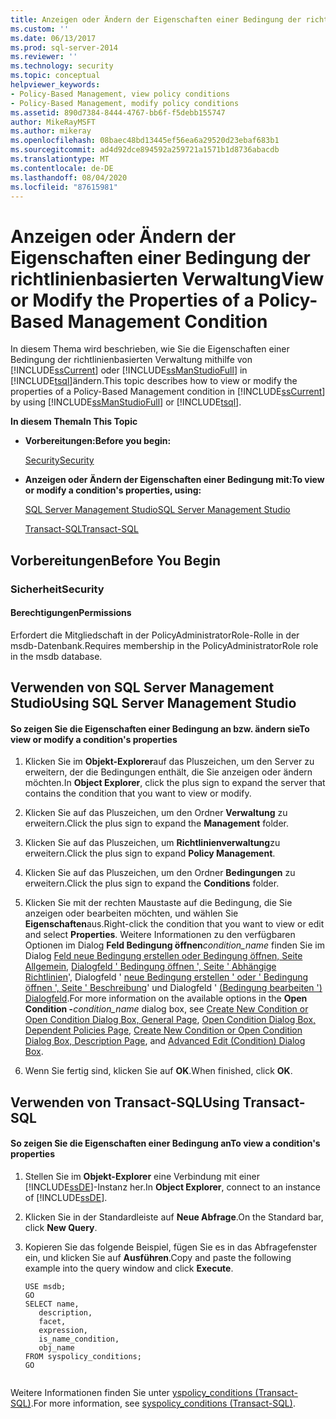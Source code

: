 ```yaml
---
title: Anzeigen oder Ändern der Eigenschaften einer Bedingung der richtlinienbasierten Verwaltung | Microsoft-Dokumentation
ms.custom: ''
ms.date: 06/13/2017
ms.prod: sql-server-2014
ms.reviewer: ''
ms.technology: security
ms.topic: conceptual
helpviewer_keywords:
- Policy-Based Management, view policy conditions
- Policy-Based Management, modify policy conditions
ms.assetid: 890d7384-8444-4767-bb6f-f5debb155747
author: MikeRayMSFT
ms.author: mikeray
ms.openlocfilehash: 08baec48bd13445ef56ea6a29520d23ebaf683b1
ms.sourcegitcommit: ad4d92dce894592a259721a1571b1d8736abacdb
ms.translationtype: MT
ms.contentlocale: de-DE
ms.lasthandoff: 08/04/2020
ms.locfileid: "87615981"
---
```

# <a name="view-or-modify-the-properties-of-a-policy-based-management-condition"></a><span data-ttu-id="8c0bf-102">Anzeigen oder Ändern der Eigenschaften einer Bedingung der richtlinienbasierten Verwaltung</span><span class="sxs-lookup"><span data-stu-id="8c0bf-102">View or Modify the Properties of a Policy-Based Management Condition</span></span>
  <span data-ttu-id="8c0bf-103">In diesem Thema wird beschrieben, wie Sie die Eigenschaften einer Bedingung der richtlinienbasierten Verwaltung mithilfe von [!INCLUDE[ssCurrent](../../includes/sscurrent-md.md)] oder [!INCLUDE[ssManStudioFull](../../includes/ssmanstudiofull-md.md)] in [!INCLUDE[tsql](../../includes/tsql-md.md)]ändern.</span><span class="sxs-lookup"><span data-stu-id="8c0bf-103">This topic describes how to view or modify the properties of a Policy-Based Management condition in [!INCLUDE[ssCurrent](../../includes/sscurrent-md.md)] by using [!INCLUDE[ssManStudioFull](../../includes/ssmanstudiofull-md.md)] or [!INCLUDE[tsql](../../includes/tsql-md.md)].</span></span>  
  
 <span data-ttu-id="8c0bf-104">**In diesem Thema**</span><span class="sxs-lookup"><span data-stu-id="8c0bf-104">**In This Topic**</span></span>  
  
-   <span data-ttu-id="8c0bf-105">**Vorbereitungen:**</span><span class="sxs-lookup"><span data-stu-id="8c0bf-105">**Before you begin:**</span></span>  
  
     [<span data-ttu-id="8c0bf-106">Security</span><span class="sxs-lookup"><span data-stu-id="8c0bf-106">Security</span></span>](#Security)  
  
-   <span data-ttu-id="8c0bf-107">**Anzeigen oder Ändern der Eigenschaften einer Bedingung mit:**</span><span class="sxs-lookup"><span data-stu-id="8c0bf-107">**To view or modify a condition's properties, using:**</span></span>  
  
     [<span data-ttu-id="8c0bf-108">SQL Server Management Studio</span><span class="sxs-lookup"><span data-stu-id="8c0bf-108">SQL Server Management Studio</span></span>](#SSMSProcedure)  
  
     [<span data-ttu-id="8c0bf-109">Transact-SQL</span><span class="sxs-lookup"><span data-stu-id="8c0bf-109">Transact-SQL</span></span>](#TsqlProcedure)  
  
##  <a name="before-you-begin"></a><a name="BeforeYouBegin"></a> <span data-ttu-id="8c0bf-110">Vorbereitungen</span><span class="sxs-lookup"><span data-stu-id="8c0bf-110">Before You Begin</span></span>  
  
###  <a name="security"></a><a name="Security"></a> <span data-ttu-id="8c0bf-111">Sicherheit</span><span class="sxs-lookup"><span data-stu-id="8c0bf-111">Security</span></span>  
  
####  <a name="permissions"></a><a name="Permissions"></a> <span data-ttu-id="8c0bf-112">Berechtigungen</span><span class="sxs-lookup"><span data-stu-id="8c0bf-112">Permissions</span></span>  
 <span data-ttu-id="8c0bf-113">Erfordert die Mitgliedschaft in der PolicyAdministratorRole-Rolle in der msdb-Datenbank.</span><span class="sxs-lookup"><span data-stu-id="8c0bf-113">Requires membership in the PolicyAdministratorRole role in the msdb database.</span></span>  
  
##  <a name="using-sql-server-management-studio"></a><a name="SSMSProcedure"></a> <span data-ttu-id="8c0bf-114">Verwenden von SQL Server Management Studio</span><span class="sxs-lookup"><span data-stu-id="8c0bf-114">Using SQL Server Management Studio</span></span>  
  
#### <a name="to-view-or-modify-a-conditions-properties"></a><span data-ttu-id="8c0bf-115">So zeigen Sie die Eigenschaften einer Bedingung an bzw. ändern sie</span><span class="sxs-lookup"><span data-stu-id="8c0bf-115">To view or modify a condition's properties</span></span>  
  
1.  <span data-ttu-id="8c0bf-116">Klicken Sie im **Objekt-Explorer**auf das Pluszeichen, um den Server zu erweitern, der die Bedingungen enthält, die Sie anzeigen oder ändern möchten.</span><span class="sxs-lookup"><span data-stu-id="8c0bf-116">In **Object Explorer**, click the plus sign to expand the server that contains the condition that you want to view or modify.</span></span>  
  
2.  <span data-ttu-id="8c0bf-117">Klicken Sie auf das Pluszeichen, um den Ordner **Verwaltung** zu erweitern.</span><span class="sxs-lookup"><span data-stu-id="8c0bf-117">Click the plus sign to expand the **Management** folder.</span></span>  
  
3.  <span data-ttu-id="8c0bf-118">Klicken Sie auf das Pluszeichen, um **Richtlinienverwaltung**zu erweitern.</span><span class="sxs-lookup"><span data-stu-id="8c0bf-118">Click the plus sign to expand **Policy Management**.</span></span>  
  
4.  <span data-ttu-id="8c0bf-119">Klicken Sie auf das Pluszeichen, um den Ordner **Bedingungen** zu erweitern.</span><span class="sxs-lookup"><span data-stu-id="8c0bf-119">Click the plus sign to expand the **Conditions** folder.</span></span>  
  
5.  <span data-ttu-id="8c0bf-120">Klicken Sie mit der rechten Maustaste auf die Bedingung, die Sie anzeigen oder bearbeiten möchten, und wählen Sie **Eigenschaften**aus.</span><span class="sxs-lookup"><span data-stu-id="8c0bf-120">Right-click the condition that you want to view or edit and select **Properties**.</span></span> <span data-ttu-id="8c0bf-121">Weitere Informationen zu den verfügbaren Optionen im Dialog **Feld Bedingung öffnen**_condition_name_ finden Sie im Dialog [Feld neue Bedingung erstellen oder Bedingung öffnen, Seite Allgemein](../../integration-services/general-page-of-integration-services-designers-options.md), [Dialogfeld ' Bedingung öffnen ', Seite ' Abhängige Richtlinien](open-condition-dialog-box-dependent-policies-page.md)', Dialogfeld ' [neue Bedingung erstellen ' oder ' Bedingung öffnen ', Seite ' Beschreibung](create-new-condition-or-open-condition-dialog-box-description-page.md)' und Dialogfeld ' [&#40;Bedingung bearbeiten '&#41; Dialogfeld](advanced-edit-condition-dialog-box.md).</span><span class="sxs-lookup"><span data-stu-id="8c0bf-121">For more information on the available options in the **Open Condition -**_condition_name_ dialog box, see [Create New Condition or Open Condition Dialog Box, General Page](../../integration-services/general-page-of-integration-services-designers-options.md), [Open Condition Dialog Box, Dependent Policies Page](open-condition-dialog-box-dependent-policies-page.md), [Create New Condition or Open Condition Dialog Box, Description Page](create-new-condition-or-open-condition-dialog-box-description-page.md), and [Advanced Edit &#40;Condition&#41; Dialog Box](advanced-edit-condition-dialog-box.md).</span></span>  
  
6.  <span data-ttu-id="8c0bf-122">Wenn Sie fertig sind, klicken Sie auf **OK**.</span><span class="sxs-lookup"><span data-stu-id="8c0bf-122">When finished, click **OK**.</span></span>  
  
##  <a name="using-transact-sql"></a><a name="TsqlProcedure"></a> <span data-ttu-id="8c0bf-123">Verwenden von Transact-SQL</span><span class="sxs-lookup"><span data-stu-id="8c0bf-123">Using Transact-SQL</span></span>  
  
#### <a name="to-view-a-conditions-properties"></a><span data-ttu-id="8c0bf-124">So zeigen Sie die Eigenschaften einer Bedingung an</span><span class="sxs-lookup"><span data-stu-id="8c0bf-124">To view a condition's properties</span></span>  
  
1.  <span data-ttu-id="8c0bf-125">Stellen Sie im **Objekt-Explorer** eine Verbindung mit einer [!INCLUDE[ssDE](../../includes/ssde-md.md)]-Instanz her.</span><span class="sxs-lookup"><span data-stu-id="8c0bf-125">In **Object Explorer**, connect to an instance of [!INCLUDE[ssDE](../../includes/ssde-md.md)].</span></span>  
  
2.  <span data-ttu-id="8c0bf-126">Klicken Sie in der Standardleiste auf **Neue Abfrage**.</span><span class="sxs-lookup"><span data-stu-id="8c0bf-126">On the Standard bar, click **New Query**.</span></span>  
  
3.  <span data-ttu-id="8c0bf-127">Kopieren Sie das folgende Beispiel, fügen Sie es in das Abfragefenster ein, und klicken Sie auf **Ausführen**.</span><span class="sxs-lookup"><span data-stu-id="8c0bf-127">Copy and paste the following example into the query window and click **Execute**.</span></span>  
  
    ```  
    USE msdb;  
    GO  
    SELECT name,  
       description,  
       facet,  
       expression,  
       is_name_condition,  
       obj_name  
    FROM syspolicy_conditions;  
    GO  
  
    ```  
  
 <span data-ttu-id="8c0bf-128">Weitere Informationen finden Sie unter [yspolicy_conditions &#40;Transact-SQL&#41;](/sql/relational-databases/system-catalog-views/syspolicy-conditions-transact-sql).</span><span class="sxs-lookup"><span data-stu-id="8c0bf-128">For more information, see [syspolicy_conditions &#40;Transact-SQL&#41;](/sql/relational-databases/system-catalog-views/syspolicy-conditions-transact-sql).</span></span>  
  
  
